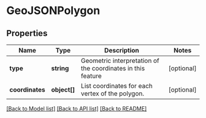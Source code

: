 # GeoJSONPolygon

## Properties
Name | Type | Description | Notes
------------ | ------------- | ------------- | -------------
**type** | **string** | Geometric interpretation of the coordinates in this feature | [optional] 
**coordinates** | **object[]** | List coordinates for each vertex of the polygon. | [optional] 

[[Back to Model list]](../README.md#documentation-for-models) [[Back to API list]](../README.md#documentation-for-api-endpoints) [[Back to README]](../README.md)


